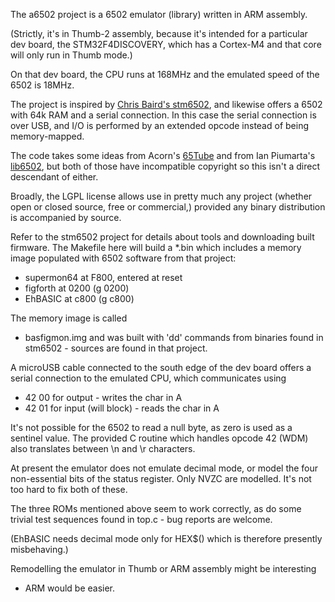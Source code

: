 The a6502 project is a 6502 emulator (library) written in ARM assembly.

(Strictly, it's in Thumb-2 assembly, because it's intended for a
particular dev board, the STM32F4DISCOVERY, which has a Cortex-M4
and that core will only run in Thumb mode.)

On that dev board, the CPU runs at 168MHz and the emulated speed of
the 6502 is 18MHz.

The project is inspired by [Chris Baird's stm6502](https://github.com/cjbaird/stm6502), and likewise offers
a 6502 with 64k RAM and a serial connection.  In this case the serial
connection is over USB, and I/O is performed by an extended opcode
instead of being memory-mapped.

The code takes some ideas from Acorn's [65Tube](http://www.chiark.greenend.org.uk/~theom/riscos/docs/RISCOS2/Emulate65.txt) and from Ian Piumarta's
[lib6502](http://www.piumarta.com/software/lib6502/), but both of those have incompatible copyright so this isn't a
direct descendant of either.

Broadly, the LGPL license allows use in pretty much any project
(whether open or closed source, free or commercial,) provided any
binary distribution is accompanied by source.

Refer to the stm6502 project for details about tools and downloading
built firmware.  The Makefile here will build a *.bin which includes
a memory image populated with 6502 software from that project:
  - supermon64 at F800, entered at reset
  - figforth at 0200 (g 0200)
  - EhBASIC at c800 (g c800)

The memory image is called
  - basfigmon.img
and was built with 'dd' commands from binaries found in stm6502 -
sources are found in that project. 

A microUSB cable connected to the south edge of the dev board offers
a serial connection to the emulated CPU, which communicates using
  - 42 00 for output - writes the char in A
  - 42 01 for input (will block) - reads the char in A

It's not possible for the 6502 to read a null byte, as zero is used as
a sentinel value.  The provided C routine which handles opcode 42
(WDM) also translates between \n and \r characters. 

At present the emulator does not emulate decimal mode, or model the
four non-essential bits of the status register. Only NVZC are
modelled. It's not too hard to fix both of these.

The three ROMs mentioned above seem to work correctly, as do some
trivial test sequences found in top.c - bug reports are welcome.

(EhBASIC needs decimal mode only for HEX$() which is therefore
presently misbehaving.)

Remodelling the emulator in Thumb or ARM assembly might be interesting
- ARM would be easier.
